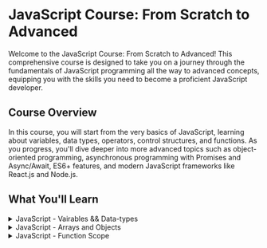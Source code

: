 # JavaScript Course: From Scratch to Advanced

Welcome to the JavaScript Course: From Scratch to Advanced! This comprehensive course is designed to take you on a journey through the fundamentals of JavaScript programming all the way to advanced concepts, equipping you with the skills you need to become a proficient JavaScript developer.

## Course Overview

In this course, you will start from the very basics of JavaScript, learning about variables, data types, operators, control structures, and functions. As you progress, you'll dive deeper into more advanced topics such as object-oriented programming, asynchronous programming with Promises and Async/Await, ES6+ features, and modern JavaScript frameworks like React.js and Node.js.

## What You'll Learn

  <details>
    <summary>JavaScript - Vairables && Data-types</summary>

[01-console](./01-variables-data-types/01-console) <br/>
[02-comments-shortcuts](./01-variables-data-types/02-comments-shortcuts) <br/>
[03-variables](./01-variables-data-types/03-variables) <br/>
[04-data-types](./01-variables-data-types/04-data-types) <br/>
[05-stack-heap](./01-variables-data-types/05-stack-heap) <br/>
[06-type-conversion](./01-variables-data-types/06-type-conversion) <br/>
[07-operators](./01-variables-data-types/07-operators) <br/>
[08-type-coercion](./01-variables-data-types/08-type-coercion) <br/>
[09-strings](./01-variables-data-types/08-type-coercion) <br/>
[10-capitalize-challenge](./01-variables-data-types/08-type-coercion) <br/>
[11-numbers](./01-variables-data-types/08-type-coercion) <br/>
[12-math-object](./01-variables-data-types/12-math-object) <br/>
[13-number-challenge](./01-variables-data-types/13-number-challenge) <br/>
[14-dates-and-times](./01-variables-data-types/14-dates-and-times) <br/>
[15-date-object-methods](./01-variables-data-types/15-date-object-methods) <br/>

  </details>

<!-- - [2. JavaScript - Arrays and objects ](./02-arrays-and-objects) -->
<details>
    <summary>JavaScript - Arrays and Objects</summary>

[01-array-basics](./02-arrays-and-objects/01-array-basics) <br/>
[02-array-methods](./02-arrays-and-objects/02-array-methods) <br/>
[03-array-nesting-concat-spread](./02-arrays-and-objects/03-array-nesting-concat-spread) <br/>
[04-array-challenge](./02-arrays-and-objects/04-array-challenge) <br/>
[05-object-literals](./02-arrays-and-objects/05-object-literals) <br/>
[06-object-spread-methods](./02-arrays-and-objects/06-object-spread-methods) <br/>
[07-destructuring-naming](./02-arrays-and-objects/07-destructuring-naming) <br/>
[08-json-intro](./02-arrays-and-objects/08-json-intro) <br/>
[09-object-challenge](./02-arrays-and-objects/09-object-challenge) <br/>

  </details>

<details>
    <summary>JavaScript - Function Scope</summary>

[01-function-basics](./03-functions-scope/01-function-basics) <br/>
[02-params-arguments](./03-functions-scope/02-params-arguments) <br/>
[03-global-function-scope](./03-functions-scope/03-global-function-scope) <br/>
[04-block-scope](./03-functions-scope/04-block-scope) <br/>

  </details>
